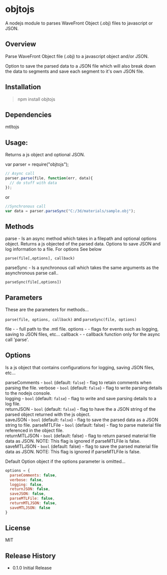 objtojs
=======

A nodejs module to parses WaveFront Object (.obj) files to javascript or JSON.

Overview
--------
Parse WaveFront Object file (.obj) to a javascript object and/or JSON.

Option to save the parsed data to a JSON file which will also break down the data to segments and save each segment to it's own JSON file.

Installation
------------
> npm install objtojs

Dependencies
------------
mtltojs

Usage:
-------
Returns a js object and optional JSON.

var parser = require("objtojs");

```javascript
// Async call
parser.parse(file, function(err, data){
  // do stuff with data
});
```
or

```javascript
//Synchronous call
var data = parser.parseSync("C:/3d/materials/sample.obj");
```

Methods
-------
parse - Is an async method which takes in a filepath and optional options object.  Returns a js objected of the parsed data. Options to save JSON and log information to a file. For options See below

`parse(file[,options], callback)`

parseSync - Is a synchronous call which takes the same arguments as the asynchronous parse call..

`parseSync(file[,options])`

Parameters
----------
These are the parameters for methods...

`parse(file, options, callback)` and `parseSync(file, options)`

file - <string> - full path to the .mtl file.
options - <object> - flags for events such as logging, saving to JSON files, etc...
callback - <function> - callback function only for the async call 'parse'.

Options
-------
Is a js object that contains configurations for logging, saving JSON files, etc...

parseComments - `bool` (default: `false`) - flag to retain comments when parsing the file.
verbose - `bool` (default: `false`) - flag to write parsing details to the nodejs console.<br />
logging - `bool` (default: `false`) - flag to write and save parsing details to a log file.<br />
returnJSON - `bool` (default: `false`) - flag to have the a JSON string of the parsed object returned with the js object.<br />
saveJSON - `bool` (default: `false`) - flag to save the parsed data as a JSON string to file.
parseMTLFile - `bool` (default: false) - flag to parse material file referenced in the object file.<br />
returnMTLJSON - `bool` (default: false) - flag to return parsed material file data as JSON.  NOTE: This flag is ignored if parseMTLFile is false.<br />
saveMTLJSON - `bool` (default: false) - flag to save the parsed material file data as JSON.  NOTE: This flag is ignored if parseMTLFile is false.

Default Option object if the options parameter is omitted...
```javascript
options = {
  parseComments: false,
  verbose: false,
  logging: false,
  returnJSON: false,
  saveJSON: false,
  parseMTLFile: false,
  returnMTLJSON: false,
  saveMTLJSON: false
}
```

License
-------
MIT

## Release History

* 0.1.0 Initial Release